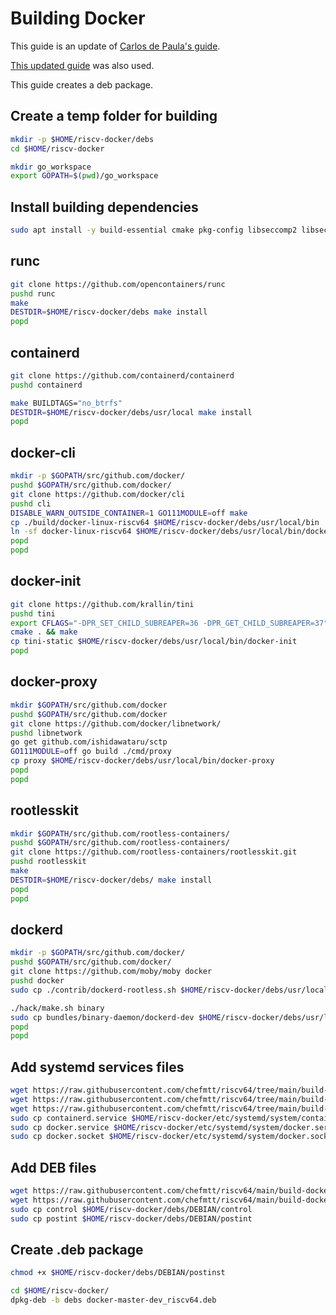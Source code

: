 # Building Docker

This guide is an update of [Carlos de Paula's guide](https://github.com/carlosedp/riscv-bringup/blob/master/build-docker-env.md).

[This updated guide](https://forum.rvspace.org/t/docker-engine-and-docker-cli-on-riscv64/267) was also used.

This guide creates a deb package.

## Create a temp folder for building

```bash
mkdir -p $HOME/riscv-docker/debs
cd $HOME/riscv-docker

mkdir go_workspace
export GOPATH=$(pwd)/go_workspace
```

## Install building dependencies

```bash
sudo apt install -y build-essential cmake pkg-config libseccomp2 libseccomp-dev libdevmapper-dev libbtrfs-dev
```

## runc

```bash
git clone https://github.com/opencontainers/runc
pushd runc
make
DESTDIR=$HOME/riscv-docker/debs make install
popd
```

## containerd

```bash
git clone https://github.com/containerd/containerd
pushd containerd

make BUILDTAGS="no_btrfs"
DESTDIR=$HOME/riscv-docker/debs/usr/local make install
popd
```

## docker-cli

```bash
mkdir -p $GOPATH/src/github.com/docker/
pushd $GOPATH/src/github.com/docker/
git clone https://github.com/docker/cli
pushd cli
DISABLE_WARN_OUTSIDE_CONTAINER=1 GO111MODULE=off make
cp ./build/docker-linux-riscv64 $HOME/riscv-docker/debs/usr/local/bin
ln -sf docker-linux-riscv64 $HOME/riscv-docker/debs/usr/local/bin/docker
popd
popd
```

## docker-init

```bash
git clone https://github.com/krallin/tini
pushd tini
export CFLAGS="-DPR_SET_CHILD_SUBREAPER=36 -DPR_GET_CHILD_SUBREAPER=37"
cmake . && make
cp tini-static $HOME/riscv-docker/debs/usr/local/bin/docker-init
popd
```

## docker-proxy

```bash
mkdir $GOPATH/src/github.com/docker
pushd $GOPATH/src/github.com/docker
git clone https://github.com/docker/libnetwork/
pushd libnetwork
go get github.com/ishidawataru/sctp
GO111MODULE=off go build ./cmd/proxy
cp proxy $HOME/riscv-docker/debs/usr/local/bin/docker-proxy
popd
popd
```

## rootlesskit

```bash
mkdir $GOPATH/src/github.com/rootless-containers/
pushd $GOPATH/src/github.com/rootless-containers/
git clone https://github.com/rootless-containers/rootlesskit.git
pushd rootlesskit
make
DESTDIR=$HOME/riscv-docker/debs/ make install
popd
popd
```

## dockerd

```bash
mkdir -p $GOPATH/src/github.com/docker/
pushd $GOPATH/src/github.com/docker/
git clone https://github.com/moby/moby docker
pushd docker
sudo cp ./contrib/dockerd-rootless.sh $HOME/riscv-docker/debs/usr/local/bin

./hack/make.sh binary
sudo cp bundles/binary-daemon/dockerd-dev $HOME/riscv-docker/debs/usr/local/bin/dockerd
popd
popd
```

## Add systemd services files

```bash
wget https://raw.githubusercontent.com/chefmtt/riscv64/tree/main/build-docker/services/containerd.service
wget https://raw.githubusercontent.com/chefmtt/riscv64/tree/main/build-docker/services/docker.service
wget https://raw.githubusercontent.com/chefmtt/riscv64/tree/main/build-docker/services/docker.socket
sudo cp containerd.service $HOME/riscv-docker/etc/systemd/system/containerd.service
sudo cp docker.service $HOME/riscv-docker/etc/systemd/system/docker.service
sudo cp docker.socket $HOME/riscv-docker/etc/systemd/system/docker.socket
```

## Add DEB files

```bash
wget https://raw.githubusercontent.com/chefmtt/riscv64/main/build-docker/DEBS/control
wget https://raw.githubusercontent.com/chefmtt/riscv64/main/build-docker/DEBS/postint
sudo cp control $HOME/riscv-docker/debs/DEBIAN/control
sudo cp postint $HOME/riscv-docker/debs/DEBIAN/postint
```

## Create .deb package

```bash
chmod +x $HOME/riscv-docker/debs/DEBIAN/postinst

cd $HOME/riscv-docker/
dpkg-deb -b debs docker-master-dev_riscv64.deb
```


